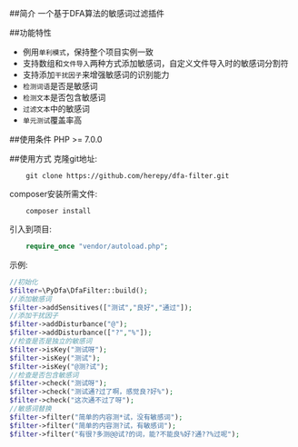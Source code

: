 ##简介
一个基于DFA算法的敏感词过滤插件

##功能特性
* 例用`单利模式`，保持整个项目实例一致
* 支持数组和`文件导入`两种方式添加敏感词，自定义文件导入时的敏感词分割符
* 支持添加`干扰因子`来增强敏感词的识别能力
* `检测词语`是否是敏感词
* `检测文本`是否包含敏感词
* `过滤文本`中的敏感词
* `单元测试`覆盖率高

##使用条件
PHP >= 7.0.0

##使用方式
克隆git地址:
```git
    git clone https://github.com/herepy/dfa-filter.git
```
composer安装所需文件:
```composer
    composer install
```
引入到项目:
```php
    require_once "vendor/autoload.php";
```

示例:
```php
//初始化
$filter=\PyDfa\DfaFilter::build();
//添加敏感词
$filter->addSensitives(["测试","良好","通过"]);
//添加干扰因子
$filter->addDisturbance("@");
$filter->addDisturbance(["?","%"]);
//检查是否是独立的敏感词
$filter->isKey("测试呀");
$filter->isKey("测试");
$filter->isKey("@测?试");
//检查是否包含敏感词
$filter->check("测试呀");
$filter->check("测试通?过了啊，感觉良?好%");
$filter->check("这次通不过了呀");
//敏感词替换
$filter->filter("简单的内容测*试，没有敏感词");
$filter->filter("简单的内容测?试，有敏感词");
$filter->filter("有很?多测@@试?的词，能?不能良%好?通??%过呢");
```